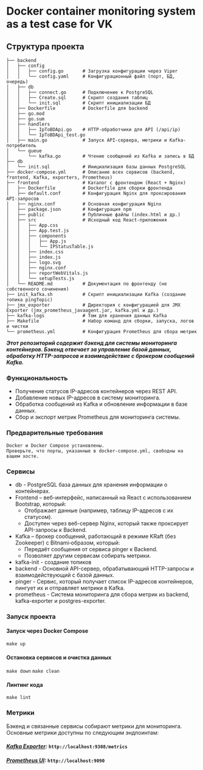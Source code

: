 # Docker container monitoring system as a test case for VK
## Структура проекта

```.
├── backend
│   ├── config
│   │   ├── config.go       # Загрузка конфигурации через Viper
│   │   └── config.yaml     # Конфигурационный файл (порт, БД, очередь)
│   ├── db
│   │   ├── connect.go      # Подключение к PostgreSQL
│   │   ├── Create.sql      # Скрипт создания таблиц
│   │   └── init.sql        # Скрипт инициализации БД
│   ├── Dockerfile          # Dockerfile для backend
│   ├── go.mod
│   ├── go.sum
│   ├── handlers
│   │   ├── IpToBDApi.go    # HTTP-обработчики для API (/api/ip)
│   │   └── IpToBDApi_test.go
│   ├── main.go             # Запуск API-сервера, метрики и Kafka-потребитель
│   └── queue
│       └── kafka.go        # Чтение сообщений из Kafka и запись в БД
├── db
│   └── init.sql            # Инициализация базы данных PostgreSQL
├── docker-compose.yml      # Описание всех сервисов (backend, frontend, Kafka, exporters, Prometheus)
├── frontend                # Каталог с фронтендом (React + Nginx)
│   ├── Dockerfile          # Dockerfile для сборки фронтенда
│   ├── default.conf        # Конфигурация Nginx для проксирования API-запросов
│   ├── nginx.conf          # Основная конфигурация Nginx
│   ├── package.json        # Конфигурация npm
│   ├── public              # Публичные файлы (index.html и др.)
│   ├── src                 # Исходный код React-приложения
│   │   ├── App.css
│   │   ├── App.test.js
│   │   ├── components
│   │   │   ├── App.js
│   │   │   └── IPStatusTable.js
│   │   ├── index.css
│   │   ├── index.js
│   │   ├── logo.svg
│   │   ├── nginx.conf
│   │   ├── reportWebVitals.js
│   │   └── setupTests.js
│   └── README.md           # Документация по фронтенду (не собственного сочинения)
├── init_kafka.sh           # Скрипт инициализации Kafka (создание топика pingTopic)
├── jmx_exporter            # Директория с конфигурацией для JMX Exporter (jmx_prometheus_javaagent.jar, kafka.yml и др.)
├── kafka-logs              # Том для хранения данных Kafka
├── Makefile                # Набор команд для сборки, запуска, логов и чистки
└── prometheus.yml          # Конфигурация Prometheus для сбора метрик
```

**_Этот репозиторий содержит бэкенд для системы мониторинга контейнеров. Бэкенд отвечает за управление базой данных, обработку HTTP-запросов и взаимодействие с брокером сообщений Kafka._**

### Функциональность

- Получение статусов IP-адресов контейнеров через REST API.
- Добавление новых IP-адресов в систему мониторинга.
- Обработка сообщений из Kafka и обновление информации в базе данных.
- Сбор и экспорт метрик Prometheus для мониторинга системы.

### Предварительные требования

    Docker и Docker Compose установлены.
    Проверьте, что порты, указанные в docker-compose.yml, свободны на вашем хосте.

### Сервисы
- db - PostgreSQL база данных для хранения информации о контейнерах.
- Frontend – веб-интерфейс, написанный на React с использованием Bootstrap, который:
  - Отображает данные (например, таблицу IP-адресов с их статусом).
  - Доступен через веб-сервер Nginx, который также проксирует API-запросы к Backend.
- Kafka – брокер сообщений, работающий в режиме KRaft (без Zookeeper) с Bitnami‑образом, который:
  - Передаёт сообщения от сервиса pinger к Backend.
  - Позволяет другим сервисам собирать метрики.
- kafka-init - создание топиков
- backend - Основной API-сервер, обрабатывающий HTTP-запросы и взаимодействующий с базой данных.
- pinger - Сервис, который получает список IP-адресов контейнеров, пингует их и отправляет метрики в Kafka.
- prometheus - Система мониторинга для сбора метрик из backend, kafka-exporter и postgres-exporter.

### Запуск проекта

#### Запуск через Docker Compose

```make up```

#### Остановка сервисов и очистка данных

```make down```
```make clean```

#### Линтинг кода

```make lint```

### Метрики

Бэкенд и связанные сервисы собирают метрики для мониторинга. Основные метрики доступны по следующим эндпоинтам:

#### *[Kafka Exporter](http://localhost:9308/metrics):* `http://localhost:9308/metrics`

#### *[Prometheus UI](http://localhost:9090):* `http://localhost:9090`



